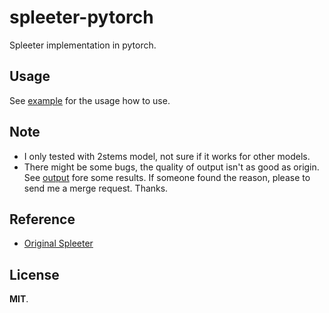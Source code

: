 # spleeter-pytorch
Spleeter implementation in pytorch.

## Usage

See [example](run_estimator.py) for the usage how to use.


## Note

* I only tested with 2stems model, not sure if it works for other models.
* There might be some bugs, the quality of output isn't as good as origin. See [output](./output) fore some results. If someone found the reason, please to send me a merge request. Thanks.

## Reference
* [Original Spleeter](https://github.com/deezer/spleeter)

## License

**MIT**.
